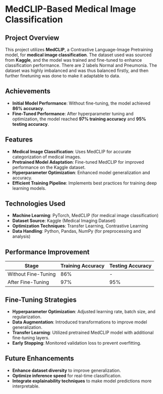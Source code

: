 # MedCLIP-Based Medical Image Classification

## Project Overview
This project utilizes **MedCLIP**, a Contrastive Language-Image Pretraining model, for **medical image classification**. The dataset used was sourced from **Kaggle**, and the model was trained and fine-tuned to enhance classification performance. There are 2 labels Normal and Pneumonia. The dataset was highly imbalanced and was thus balanced firstly, and then further finetuning was done to make it adaptable to data.

## Achievements
- **Initial Model Performance**: Without fine-tuning, the model achieved **86% accuracy**.
- **Fine-Tuned Performance**: After hyperparameter tuning and optimization, the model reached **97% training accuracy** and **95% testing accuracy**.

## Features
- **Medical Image Classification**: Uses MedCLIP for accurate categorization of medical images.
- **Pretrained Model Adaptation**: Fine-tuned MedCLIP for improved performance on the Kaggle dataset.
- **Hyperparameter Optimization**: Enhanced model generalization and accuracy.
- **Efficient Training Pipeline**: Implements best practices for training deep learning models.

## Technologies Used
- **Machine Learning**: PyTorch, MedCLIP (for medical image classification)
- **Dataset Source**: Kaggle (Medical Imaging Dataset)
- **Optimization Techniques**: Transfer Learning, Contrastive Learning
- **Data Handling**: Python, Pandas, NumPy (for preprocessing and analysis)

## Performance Improvement
| Stage               | Training Accuracy | Testing Accuracy |
|---------------------|------------------|------------------|
| Without Fine-Tuning | 86%              | -                |
| After Fine-Tuning  | 97%              | 95%              |

## Fine-Tuning Strategies
- **Hyperparameter Optimization**: Adjusted learning rate, batch size, and regularization.
- **Data Augmentation**: Introduced transformations to improve model generalization.
- **Transfer Learning**: Utilized pretrained MedCLIP model with additional fine-tuning layers.
- **Early Stopping**: Monitored validation loss to prevent overfitting.

## Future Enhancements
- **Enhance dataset diversity** to improve generalization.
- **Optimize inference speed** for real-time classification.
- **Integrate explainability techniques** to make model predictions more interpretable.


